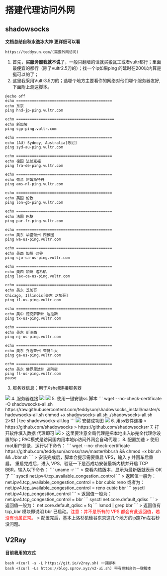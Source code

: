 # 搭建代理访问外网


## shadowsocks

**文档总结自秋水逸冰大神 更详细可以看**

```
https://teddysun.com/(需要外网访问)
```

1. 首先，**买服务器我就不说**了，一般只翻墙的话就买搬瓦工或者vultr都行；里面最便宜的都行（除了vultr2.5刀的）；找一个ip如果ping 的延时在200以内算是挺可以的了；
2. 这里我采用Vultr3.5刀的；选哪个地方主要看你的网络对他们哪个服务器友好,下面附上测速脚本。

```
@echo off
echo ===========================================
echo 东京
ping hnd-jp-ping.vultr.com
 
echo ============================================
echo 新加坡
ping sgp-ping.vultr.com
 
echo ===========================================
echo (AU) Sydney, Australia[悉尼]
ping syd-au-ping.vultr.com
 
echo ===========================================
echo 德国 法兰克福
ping fra-de-ping.vultr.com
 
echo ===========================================
echo 荷兰 阿姆斯特丹
ping ams-nl-ping.vultr.com
 
echo ===========================================
echo 英国 伦敦
ping lon-gb-ping.vultr.com
 
echo ===========================================
echo 法国 巴黎
ping par-fr-ping.vultr.com
 
echo ===========================================
echo 美东 华盛顿州 西雅图
ping wa-us-ping.vultr.com
 
echo ===========================================
echo 美西 加州 硅谷
ping sjo-ca-us-ping.vultr.com
 
echo ===========================================
echo 美西 加州 洛杉矶
ping lax-ca-us-ping.vultr.com
 
echo ===========================================
echo 美东 芝加哥
Chicago, Illinois[美东 芝加哥]
ping il-us-ping.vultr.com
 
echo ===========================================
echo 美中 德克萨斯州 达拉斯
ping tx-us-ping.vultr.com
 
echo ===========================================
echo 美东 新泽西
ping nj-us-ping.vultr.com
 
echo ===========================================
echo 美东 乔治亚州 亚特兰大
ping ga-us-ping.vultr.com
 
echo ===========================================
echo 美东 佛罗里达州 迈阿密
ping fl-us-ping.vultr.com   
pause
```

3. 服务器信息：用于Xshell连接服务器
<img src="https://yakax.oss-cn-hangzhou.aliyuncs.com/blog/ss/1.png"  />
<!--more-->
4. 服务器连接
<img src="https://yakax.oss-cn-hangzhou.aliyuncs.com/blog/ss/2.png" />
<img src="https://yakax.oss-cn-hangzhou.aliyuncs.com/blog/ss/3.png"  />
5. 使用一键安装ss 脚本 
```
wget --no-check-certificate -O shadowsocks-all.sh https://raw.githubusercontent.com/teddysun/shadowsocks_install/master/shadowsocks-all.sh
chmod +x shadowsocks-all.sh
./shadowsocks-all.sh 2>&1 | tee shadowsocks-all.log
```
<img src="https://yakax.oss-cn-hangzhou.aliyuncs.com/blog/ss/4.png" />
安装成功图
<img src="https://yakax.oss-cn-hangzhou.aliyuncs.com/blog/ss/5.png" />
6. 用ss软件连接
> https://github.com/shadowsocks
> https://github.com/shadowsocksrr
7. 打开软件填入数据 代理即可
<img src="https://yakax.oss-cn-hangzhou.aliyuncs.com/blog/ss/6.png" />
> 这里要注意全局代理是把本地出入ip完全代理你设置的ip；PAC模式是访问国内用本地ip访问外网会自动代理；
8. 配置加速
> 使用root用户登录，运行以下命令：
```
wget --no-check-certificate https://github.com/teddysun/across/raw/master/bbr.sh && chmod +x bbr.sh && ./bbr.sh
```
> 安装完成后，脚本会提示需要重启 VPS，输入 y 并回车后重启。
重启完成后，进入 VPS，验证一下是否成功安装最新内核并开启 TCP BBR，输入以下命令：
```
uname -r
```
> 查看内核版本，显示为最新版就表示 OK 了
```
sysctl net.ipv4.tcp_available_congestion_control
```
> 返回值一般为：
net.ipv4.tcp_available_congestion_control = bbr cubic reno
或者为：
net.ipv4.tcp_available_congestion_control = reno cubic bbr
```
sysctl net.ipv4.tcp_congestion_control
```
> 返回值一般为：
net.ipv4.tcp_congestion_control = bbr
```
sysctl net.core.default_qdisc
```
> 返回值一般为：
net.core.default_qdisc = fq
```
lsmod | grep bbr
```
> 返回值有 tcp_bbr 模块即说明 bbr 已启动。<font color=red >注意：并不是所有的 VPS 都会有此返回值，若没有也属正常。</font>
> 
配置完后，基本上洛杉矶硅谷东京这几个地方的ip跑7m左右秒没问题。



## V2Ray 

**目前我用的方式**

```shell
bash <(curl -s -L https://git.io/v2ray.sh) 一键脚本
bash <(curl -Ls https://blog.sprov.xyz/v2-ui.sh) 带有控制台的一键脚本
```


